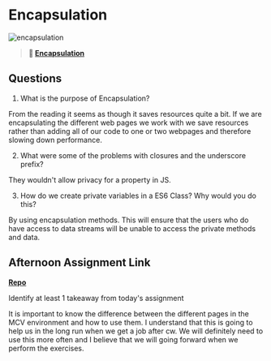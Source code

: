 # Encapsulation

![encapsulation](https://bcw.blob.core.windows.net/public/img/journals/5838157482080222)

> **📖 [Encapsulation](https://codeworksacademy.com/fs-student-guide/resources/wk3/02-Encapsulation)**

## Questions

1. What is the purpose of Encapsulation?

From the reading it seems as though it saves resources quite a bit. If we are encapsulating the different web pages we work with we save resources rather than adding all of our code to one or two webpages and therefore slowing down performance.

2. What were some of the problems with closures and the underscore prefix?

They wouldn't allow privacy for a property in JS.

3. How do we create private variables in a ES6 Class? Why would you do this?

By using encapsulation methods. This will ensure that the users who do have access to data streams will be unable to access the private methods and data.

## Afternoon Assignment Link

**[Repo](https://github.com/IsaiahLeiva/feb-15-ac)**

Identify at least 1 takeaway from today's assignment

It is important to know the difference between the different pages in the MCV environment and how to use them. I understand that this is going to help us in the long run when we get a job after cw. We will definitely need to use this more often and I believe that we will going forward when we perform the exercises. 